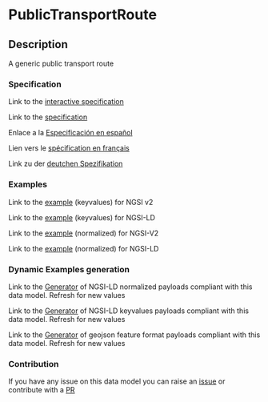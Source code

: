 # PublicTransportRoute

## Description 

A generic public transport route
### Specification

Link to the [interactive specification](https://swagger.lab.fiware.org/?url=https://github.com/smart-data-models/dataModel.UrbanMobility/blob/master/PublicTransportRoute/swagger.yaml)

Link to the [specification](https://github.com/smart-data-models/dataModel.UrbanMobility/blob/master/PublicTransportRoute/doc/spec.md)

Enlace a la [Especificación en español](https://github.com/smart-data-models/dataModel.UrbanMobility/blob/master/PublicTransportRoute/doc/spec_ES.md)

Lien vers le [spécification en français](https://github.com/smart-data-models/dataModel.UrbanMobility/blob/master/PublicTransportRoute/doc/spec_FR.md)

Link zu der [deutchen Spezifikation](https://github.com/smart-data-models/dataModel.UrbanMobility/blob/master/PublicTransportRoute/doc/spec_DE.md)
### Examples

Link to the [example](https://github.com/smart-data-models/dataModel.UrbanMobility/blob/master/PublicTransportRoute/examples/example.json) (keyvalues) for NGSI v2

Link to the [example](https://github.com/smart-data-models/dataModel.UrbanMobility/blob/master/PublicTransportRoute/examples/example.jsonld) (keyvalues) for NGSI-LD

Link to the [example](https://github.com/smart-data-models/dataModel.UrbanMobility/blob/master/PublicTransportRoute/examples/example-normalized.json) (normalized) for NGSI-V2

Link to the [example](https://github.com/smart-data-models/dataModel.UrbanMobility/blob/master/PublicTransportRoute/examples/example-normalized.jsonld) (normalized) for NGSI-LD
### Dynamic Examples generation

Link to the [Generator](https://smartdatamodels.org/extra/ngsi-ld_generator_v0.92.php?schemaUrl=https://raw.githubusercontent.com/smart-data-models/dataModel.UrbanMobility/master/PublicTransportRoute/schema.json&email=info@smartdatamodels.org) of NGSI-LD normalized payloads compliant with this data model. Refresh for new values

Link to the [Generator](https://smartdatamodels.org/extra/ngsi-ld_generator_keyvalues_v0.92.php?schemaUrl=https://raw.githubusercontent.com/smart-data-models/dataModel.UrbanMobility/master/PublicTransportRoute/schema.json&email=info@smartdatamodels.org) of NGSI-LD keyvalues payloads compliant with this data model. Refresh for new values

Link to the [Generator](https://smartdatamodels.org/extra/geojson_features_generator_v1.0.php?schemaUrl=https://raw.githubusercontent.com/smart-data-models/dataModel.UrbanMobility/master/PublicTransportRoute/schema.json&email=info@smartdatamodels.org) of geojson feature format payloads compliant with this data model. Refresh for new values
### Contribution

 If you have any issue on this data model you can raise an [issue](https://github.com/smart-data-models/dataModel.UrbanMobility/issues)  or contribute with a [PR](https://github.com/smart-data-models/dataModel.UrbanMobility/pulls)
